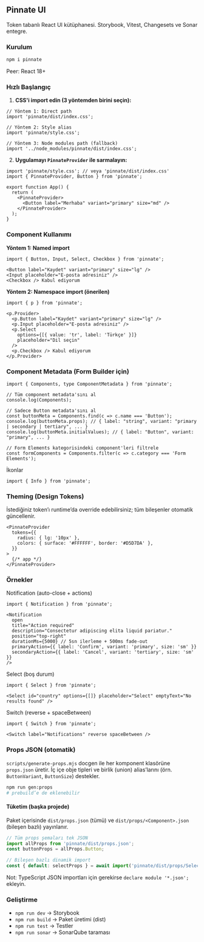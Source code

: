 ## Pinnate UI

Token tabanlı React UI kütüphanesi. Storybook, Vitest, Changesets ve Sonar entegre.

### Kurulum

```bash
npm i pinnate
```

Peer: React 18+

### Hızlı Başlangıç

1. **CSS'i import edin (3 yöntemden birini seçin):**
```tsx
// Yöntem 1: Direct path
import 'pinnate/dist/index.css';

// Yöntem 2: Style alias
import 'pinnate/style.css';

// Yöntem 3: Node modules path (fallback)
import '../node_modules/pinnate/dist/index.css';
```

2. **Uygulamayı `PinnateProvider` ile sarmalayın:**
```tsx
import 'pinnate/style.css'; // veya 'pinnate/dist/index.css'
import { PinnateProvider, Button } from 'pinnate';

export function App() {
  return (
    <PinnateProvider>
      <Button label="Merhaba" variant="primary" size="md" />
    </PinnateProvider>
  );
}
```

### Component Kullanımı

**Yöntem 1: Named import**
```tsx
import { Button, Input, Select, Checkbox } from 'pinnate';

<Button label="Kaydet" variant="primary" size="lg" />
<Input placeholder="E-posta adresiniz" />
<Checkbox /> Kabul ediyorum
```

**Yöntem 2: Namespace import (önerilen)**
```tsx
import { p } from 'pinnate';

<p.Provider>
  <p.Button label="Kaydet" variant="primary" size="lg" />
  <p.Input placeholder="E-posta adresiniz" />
  <p.Select 
    options={[{ value: 'tr', label: 'Türkçe' }]} 
    placeholder="Dil seçin" 
  />
  <p.Checkbox /> Kabul ediyorum
</p.Provider>
```

### Component Metadata (Form Builder için)

```tsx
import { Components, type ComponentMetadata } from 'pinnate';

// Tüm component metadata'sını al
console.log(Components);

// Sadece Button metadata'sını al
const buttonMeta = Components.find(c => c.name === 'Button');
console.log(buttonMeta.props); // { label: "string", variant: "primary | secondary | tertiary", ... }
console.log(buttonMeta.initialValues); // { label: "Button", variant: "primary", ... }

// Form Elements kategorisindeki component'leri filtrele
const formComponents = Components.filter(c => c.category === 'Form Elements');
```

İkonlar

```tsx
import { Info } from 'pinnate';
```

### Theming (Design Tokens)

İstediğiniz token’ı runtime’da override edebilirsiniz; tüm bileşenler otomatik güncellenir.

```tsx
<PinnateProvider
  tokens={{
    radius: { lg: '10px' },
    colors: { surface: '#FFFFFF', border: '#D5D7DA' },
  }}
>
  {/* app */}
</PinnateProvider>
```

### Örnekler

Notification (auto-close + actions)

```tsx
import { Notification } from 'pinnate';

<Notification
  open
  title="Action required"
  description="Consectetur adipiscing elita liquid pariatur."
  position="top-right"
  durationMs={5000} // 5sn ilerleme + 500ms fade-out
  primaryAction={{ label: 'Confirm', variant: 'primary', size: 'sm' }}
  secondaryAction={{ label: 'Cancel', variant: 'tertiary', size: 'sm' }}
/>
```

Select (boş durum)

```tsx
import { Select } from 'pinnate';

<Select id="country" options={[]} placeholder="Select" emptyText="No results found" />
```

Switch (reverse + spaceBetween)

```tsx
import { Switch } from 'pinnate';

<Switch label="Notifications" reverse spaceBetween />
```

### Props JSON (otomatik)

`scripts/generate-props.mjs` docgen ile her komponent klasörüne `props.json` üretir. İç içe obje tipleri ve birlik (union) alias’larını (örn. `ButtonVariant`, `ButtonSize`) destekler.

```bash
npm run gen:props
# prebuild’e de eklenebilir
```

#### Tüketim (başka projede)

Paket içerisinde `dist/props.json` (tümü) ve `dist/props/<Component>.json` (bileşen bazlı) yayınlanır.

```ts
// Tüm props şemaları tek JSON
import allProps from 'pinnate/dist/props.json';
const buttonProps = allProps.Button;

// Bileşen bazlı dinamik import
const { default: selectProps } = await import('pinnate/dist/props/Select.json');
```

Not: TypeScript JSON importları için gerekirse `declare module '*.json';` ekleyin.

### Geliştirme

- `npm run dev` → Storybook
- `npm run build` → Paket üretimi (dist)
- `npm run test` → Testler
- `npm run sonar` → SonarQube taraması

